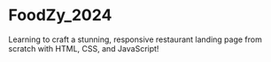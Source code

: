 # FoodZy_2024
Learning to craft a stunning, responsive restaurant landing page from scratch with HTML, CSS, and JavaScript!
